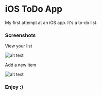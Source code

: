 # iOS ToDo App
My first attempt at an iOS app. It's a to-do list.

### Screenshots
View your list

![alt text](https://s3-us-west-2.amazonaws.com/huntermeyer/images/ios_to_do_list_view.png)


Add a new item

![alt text](https://s3-us-west-2.amazonaws.com/huntermeyer/images/ios_to_do_add_view.png)


### Enjoy :)
